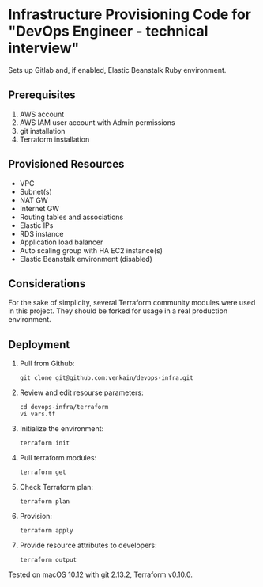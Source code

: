 # Infrastructure Provisioning Code for "DevOps Engineer - technical interview"
Sets up Gitlab and, if enabled, Elastic Beanstalk Ruby environment.
## Prerequisites

1. AWS account
1. AWS IAM user account with Admin permissions
1. git installation
1. Terraform installation

## Provisioned Resources
* VPC
* Subnet(s)
* NAT GW
* Internet GW
* Routing tables and associations
* Elastic IPs
* RDS instance
* Application load balancer
* Auto scaling group with HA EC2 instance(s)
* Elastic Beanstalk environment (disabled)

## Considerations

For the sake of simplicity, several Terraform community modules were used in this project. They should be forked for usage in a real production environment.

## Deployment

1. Pull from Github:
    ```
    git clone git@github.com:venkain/devops-infra.git
    ```
1. Review and edit resourse parameters:
    ```
    cd devops-infra/terraform
    vi vars.tf
    ```
1. Initialize the environment:
    ```
    terraform init
    ```
1. Pull terraform modules:
    ```
    terraform get
    ```
1. Check Terraform plan:
    ```
    terraform plan
    ```
1. Provision:
    ```
    terraform apply
    ```
1. Provide resource attributes to developers:
    ```
    terraform output
    ```

Tested on macOS 10.12 with git 2.13.2, Terraform v0.10.0.
